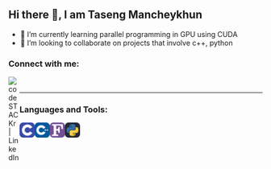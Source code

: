 ## Hi there 👋, I am Taseng Mancheykhun
-  🌱 I’m currently learning parallel programming in GPU using CUDA
-  👯 I’m looking to collaborate on projects that involve c++, python


<!--
**TasengMancheykhun/TasengMancheykhun** is a ✨ _special_ ✨ repository because its `README.md` (this file) appears on your GitHub profile.

Here are some ideas to get you started:

- 🔭 I’m currently working on ...
- 🌱 I’m currently learning ...
- 👯 I’m looking to collaborate on ...
- 🤔 I’m looking for help with ...
- 💬 Ask me about ...
- 📫 How to reach me: ...
- 😄 Pronouns: ...
- ⚡ Fun fact: ...
-->


### Connect with me:

[<img align="left" alt="codeSTACKr | LinkedIn" width="22px" src="https://cdn.jsdelivr.net/npm/simple-icons@v3/icons/linkedin.svg" />](https://www.linkedin.com/in/tasengmancheykhun)


<br/>
<hr/>

### Languages and Tools:

<img align="left" src="C.svg" width="30">
<img align="left" src="CPP.svg" width="30">
<img align="left" src="Fortran.svg" width="30">
<img align="left" src="Python-Dark.svg" width="30">

<!--

<img align="left" alt="HTML5" width="26px" src="https://raw.githubusercontent.com/github/explore/80688e429a7d4ef2fca1e82350fe8e3517d3494d/topics/html/html.png" />
<img align="left" alt="CSS3" width="26px" src="https://raw.githubusercontent.com/github/explore/80688e429a7d4ef2fca1e82350fe8e3517d3494d/topics/css/css.png" />
<img align="left" alt="Sass" width="26px" src="https://raw.githubusercontent.com/github/explore/80688e429a7d4ef2fca1e82350fe8e3517d3494d/topics/sass/sass.png" />
<img align="left" alt="JavaScript" width="26px" src="https://raw.githubusercontent.com/github/explore/80688e429a7d4ef2fca1e82350fe8e3517d3494d/topics/javascript/javascript.png" />
<img align="left" alt="Node.js" width="26px" src="https://raw.githubusercontent.com/github/explore/80688e429a7d4ef2fca1e82350fe8e3517d3494d/topics/nodejs/nodejs.png" />
<img align="left" alt="React" width="26px" src="https://raw.githubusercontent.com/github/explore/80688e429a7d4ef2fca1e82350fe8e3517d3494d/topics/react/react.png" />
<img align="left" alt="Svelte" width="26px" src="https://upload.wikimedia.org/wikipedia/commons/thumb/1/1b/Svelte_Logo.svg/1200px-Svelte_Logo.svg.png" />
<img align="left" alt="Angular" width="36px" src="https://content.techgig.com/thumb/msid-70553803,width-860,resizemode-4/Introduction-to-AngularJS-and-why-you-should-learn-it.jpg?48655" />
<img align="left" alt="Webpack" width="36px" src="https://repository-images.githubusercontent.com/76603199/0d36ee00-8030-11e9-9d07-c393f6039471" />
<img align="left" alt="GraphQL" width="26px" src="https://raw.githubusercontent.com/github/explore/80688e429a7d4ef2fca1e82350fe8e3517d3494d/topics/graphql/graphql.png" />
<img align="left" alt="MongoDB" width="26px" src="https://raw.githubusercontent.com/github/explore/80688e429a7d4ef2fca1e82350fe8e3517d3494d/topics/mongodb/mongodb.png" />
<img align="left" alt="Python" width="26px" src="https://www.python.org/static/opengraph-icon-200x200.png" />
<img align="left" alt="AWS" width="26px" src="https://miro.medium.com/max/4000/1*b_al7C5p26tbZG4sy-CWqw.png" />


<br/>
<br/>
<hr/>

### 📕 Latest Blog Posts
- [Photoshop Automation using JavaScript](http://blog.cipherhack.com/2018/12/30/photoshop-automation-using-javascript/)
- [Going Asynchronous with Symbols, Iterators and Generators.](http://blog.cipherhack.com/2018/07/10/symbols-iterators-iterables-generators-explained/)
- [10 ES6 syntactic changes that every Javascript developer must know](http://blog.cipherhack.com/2018/05/18/10-es6-syntactic-changes-that-every-javascript-developer-must-know/)
-->
